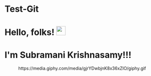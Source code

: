 # Test-Git
# Hello, folks! <img src="https://raw.githubusercontent.com/Subramani/Subramani/master/wave.gif" width="30px">
# I'm Subramani Krishnasamy!!!
<div id="header" align="center">
https://media.giphy.com/media/gjrYDwbjnK8x36xZIO/giphy.gif
</div>
